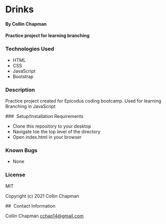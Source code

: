 # Drinks
#### By Collin Chapman
#### Practice project for learning branching

### Technologies Used

* HTML
* CSS
* JavaScript
* Bootstrap

### Description

Practice project created for Epicodus coding bootcamp. Used for learning Branching in JavaScript

###  Setup/Installation Requirements

* Clone this repository to your desktop
* Navigate toe the top level of the directory
* Open index.html in your browser

### Known Bugs

* None

### License

MIT

Copyright (c) 2021 Collin Chapman

##  Contact Information

Collin Chapman cchap14@gmail.com
